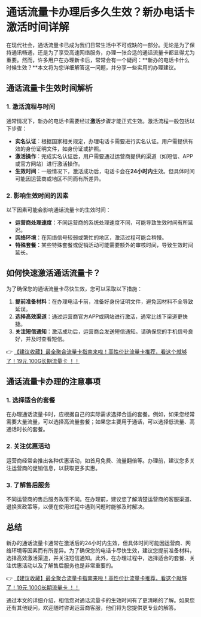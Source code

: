 # 通话流量卡办理后多久生效？新办电话卡激活时间详解

在现代社会，通话流量卡已成为我们日常生活中不可或缺的一部分。无论是为了保持通讯畅通，还是为了享受高速网络服务，办理一张合适的通话流量卡都显得尤为重要。然而，许多用户在办理新卡后，常常会有一个疑问：**新办的电话卡什么时候生效？**本文将为您详细解答这一问题，并分享一些实用的办理建议。

## 通话流量卡生效时间解析

### 1. 激活流程与时间
通常情况下，新办的电话卡需要经过**激活**步骤才能正式生效。激活流程一般包括以下步骤：

- **实名认证**：根据国家相关规定，办理电话卡需要进行实名认证。用户需提供有效的身份证明文件，如身份证或护照。
- **激活操作**：完成实名认证后，用户需要通过运营商提供的渠道（如短信、APP或官方网站）进行激活操作。
- **生效时间**：一般情况下，激活成功后，电话卡会在**24小时内**生效。但具体时间可能因运营商或地区不同而有所差异。

### 2. 影响生效时间的因素
以下因素可能会影响通话流量卡的生效时间：

- **运营商处理速度**：不同运营商的系统处理速度不同，可能导致生效时间有所延迟。
- **网络环境**：在网络信号较弱或繁忙的地区，激活过程可能会稍慢。
- **特殊套餐**：某些特殊套餐或促销活动可能需要额外的审核时间，导致生效时间延长。

## 如何快速激活通话流量卡？

为了确保您的通话流量卡尽快生效，您可以采取以下措施：

1. **提前准备材料**：在办理电话卡前，准备好身份证明文件，避免因材料不全导致延误。
2. **选择高效渠道**：通过运营商官方APP或网站进行激活，通常比线下渠道更快捷。
3. **关注短信通知**：激活成功后，运营商会发送短信通知。请确保您的手机信号良好，并及时查看短信。

👉 [【建议收藏】最全聚合流量卡指南来啦！高性价比流量卡推荐，看这个就够了！19元 100G长期流量卡 ！！](https://bit.ly/Liuliangka)

## 通话流量卡办理的注意事项

### 1. 选择适合的套餐
在办理通话流量卡时，应根据自己的实际需求选择合适的套餐。例如，如果您经常需要大量流量，可以选择高流量套餐；如果您主要用于通话，可以选择低流量、高通话时长的套餐。

### 2. 关注优惠活动
运营商经常会推出各种优惠活动，如首月免费、流量翻倍等。办理前，建议您多关注运营商的促销信息，以获取更多实惠。

### 3. 了解售后服务
不同运营商的售后服务政策不同。在办理前，建议您了解清楚运营商的客服渠道、退换货政策等，以便在使用过程中遇到问题时能够及时解决。

## 总结

新办的通话流量卡通常在激活后的24小时内生效，但具体时间可能因运营商、网络环境等因素而有所差异。为了确保您的电话卡尽快生效，建议您提前准备材料，选择高效激活渠道，并关注短信通知。此外，在办理过程中，选择适合的套餐、关注优惠活动以及了解售后服务也是非常重要的。

👉 [【建议收藏】最全聚合流量卡指南来啦！高性价比流量卡推荐，看这个就够了！19元 100G长期流量卡 ！！](https://bit.ly/Liuliangka)

通过本文的详细介绍，相信您对通话流量卡的生效时间有了更清晰的了解。如果您还有其他疑问，欢迎随时咨询运营商客服，他们将为您提供更专业的解答。